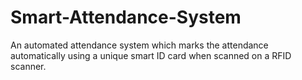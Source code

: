 # Smart-Attendance-System
An automated attendance system which marks the attendance automatically using a unique smart ID card when scanned on a RFID scanner.

